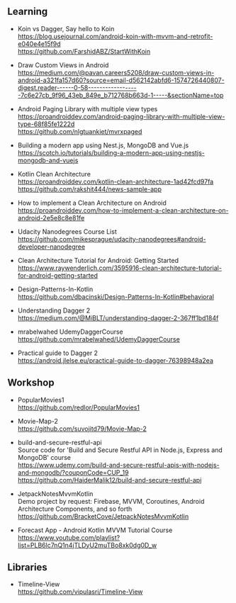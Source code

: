 

## Learning<br>

- Koin vs Dagger, Say hello to Koin <br>
https://blog.usejournal.com/android-koin-with-mvvm-and-retrofit-e040e4e15f9d <br>
https://github.com/FarshidABZ/StartWithKoin


- Draw Custom Views in Android <br>
https://medium.com/@pavan.careers5208/draw-custom-views-in-android-a321fa157d60?source=email-d562142abfd6-1574726440807-digest.reader------0-58------------------7c6e27cb_9f96_43eb_849e_b712768b663d-1-----&sectionName=top

- Android Paging Library with multiple view types <br>
https://proandroiddev.com/android-paging-library-with-multiple-view-type-68f85fe1222d <br>
https://github.com/nlgtuankiet/mvrxpaged

- Building a modern app using Nest.js, MongoDB and Vue.js <br />
https://scotch.io/tutorials/building-a-modern-app-using-nestjs-mongodb-and-vuejs

- Kotlin Clean Architecture <br />
https://proandroiddev.com/kotlin-clean-architecture-1ad42fcd97fa <br />
https://github.com/rakshit444/news-sample-app

- How to implement a Clean Architecture on Android <br />
https://proandroiddev.com/how-to-implement-a-clean-architecture-on-android-2e5e8c8e81fe

- Udacity Nanodegrees Course List <br />
https://github.com/mikesprague/udacity-nanodegrees#android-developer-nanodegree

- Clean Architecture Tutorial for Android: Getting Started <br>
https://www.raywenderlich.com/3595916-clean-architecture-tutorial-for-android-getting-started

- Design-Patterns-In-Kotlin<br>
https://github.com/dbacinski/Design-Patterns-In-Kotlin#behavioral

- Understanding Dagger 2<br>
https://medium.com/@MiBLT/understanding-dagger-2-367ff1bd184f

- mrabelwahed UdemyDaggerCourse <br>
https://github.com/mrabelwahed/UdemyDaggerCourse

- Practical guide to Dagger 2 <br>
https://android.jlelse.eu/practical-guide-to-dagger-76398948a2ea



## Workshop<br>

- PopularMovies1<br>
https://github.com/redlor/PopularMovies1

- Movie-Map-2<br>
https://github.com/suvojitd79/Movie-Map-2

- build-and-secure-restful-api<br>
Source code for 'Build and Secure Restful API in Node.js, Express and MongoDB' course<br>
https://www.udemy.com/build-and-secure-restful-apis-with-nodejs-and-mongodb/?couponCode=CUP_19<br>
https://github.com/HaiderMalik12/build-and-secure-restful-api

- JetpackNotesMvvmKotlin <br>
Demo project by request: Firebase, MVVM, Coroutines, Android Architecture Components, and so forth <br>
https://github.com/BracketCove/JetpackNotesMvvmKotlin

- Forecast App - Android Kotlin MVVM Tutorial Course <br>
https://www.youtube.com/playlist?list=PLB6lc7nQ1n4jTLDyU2muTBo8xk0dg0D_w


## Libraries<br>

- Timeline-View <br>
https://github.com/vipulasri/Timeline-View


